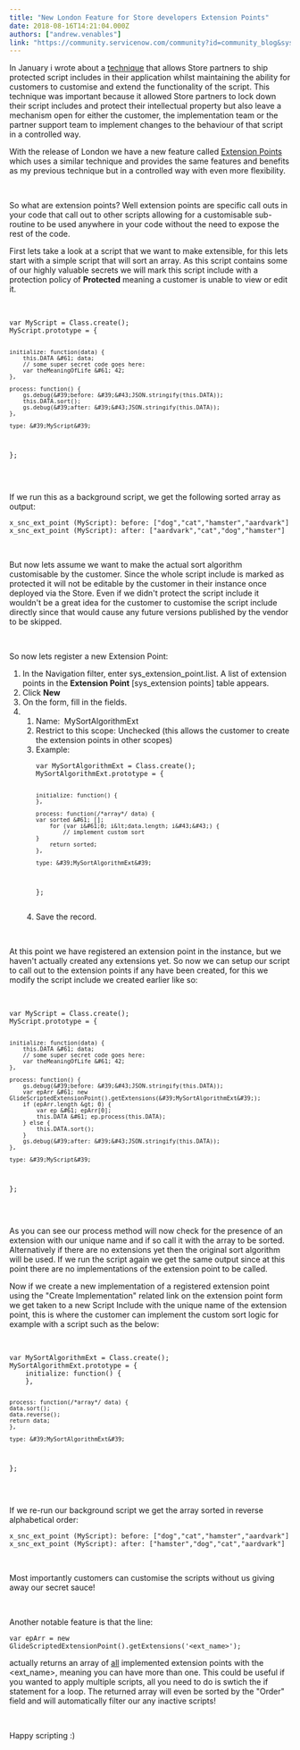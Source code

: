 ```yaml
---
title: "New London Feature for Store developers Extension Points"
date: 2018-08-16T14:21:04.000Z
authors: ["andrew.venables"]
link: "https://community.servicenow.com/community?id=community_blog&sys_id=f68a4308db88ab40200f0b55ca96191a"
---
```

<p>In January i wrote about a <a href="community?id&#61;community_blog&amp;sys_id&#61;0d0d6aa5dbd0dbc01dcaf3231f9619a5" target="_blank" rel="nofollow">technique</a> that allows Store partners to ship protected script includes in their application whilst maintaining the ability for customers to customise and extend the functionality of the script. This technique was important because it allowed Store partners to lock down their script includes and protect their intellectual property but also leave a mechanism open for either the customer, the implementation team or the partner support team to implement changes to the behaviour of that script in a controlled way.</p>
<p>With the release of London we have a new feature called <a href="https://docs.servicenow.com/bundle/london-application-development/page/build/applications/concept/extension-points.html" target="_blank" rel="nofollow">Extension Points</a> which uses a similar technique and provides the same features and benefits as my previous technique but in a controlled way with even more flexibility.</p>
<p> </p>
<p>So what are extension points? Well extension points are specific call outs in your code that call out to other scripts allowing for a customisable sub-routine to be used anywhere in your code without the need to expose the rest of the code.</p>
<p>First lets take a look at a script that we want to make extensible, for this lets start with a simple script that will sort an array. As this script contains some of our highly valuable secrets we will mark this script include with a protection policy of <strong>Protected</strong> meaning a customer is unable to view or edit it.</p>
<p> </p>
<pre class="language-javascript"><code>var MyScript &#61; Class.create();
MyScript.prototype &#61; {
    
	initialize: function(data) {
		this.DATA &#61; data;
		// some super secret code goes here:
		var theMeaningOfLife &#61; 42;
	},
	
	process: function() {	
		gs.debug(&#39;before: &#39;&#43;JSON.stringify(this.DATA));			
		this.DATA.sort();
		gs.debug(&#39;after: &#39;&#43;JSON.stringify(this.DATA));
	},

	type: &#39;MyScript&#39;
};</code></pre>
<p> </p>
<p>If we run this as a background script, we get the following sorted array as output:</p>
<pre class="language-markup"><code>x_snc_ext_point (MyScript): before: [&#34;dog&#34;,&#34;cat&#34;,&#34;hamster&#34;,&#34;aardvark&#34;] 
x_snc_ext_point (MyScript): after: [&#34;aardvark&#34;,&#34;cat&#34;,&#34;dog&#34;,&#34;hamster&#34;] </code></pre>
<p> </p>
<p>But now lets assume we want to make the actual sort algorithm customisable by the customer. Since the whole script include is marked as protected it will not be editable by the customer in their instance once deployed via the Store. Even if we didn&#39;t protect the script include it wouldn&#39;t be a great idea for the customer to customise the script include directly since that would cause any future versions published by the vendor to be skipped.</p>
<p> </p>
<p>So now lets register a new Extension Point:</p>
<ol class="ol steps"><li class="li step stepexpand">In the Navigation filter, enter sys_extension_point.list. A list of extension points in the <strong>Extension Point</strong> [sys_extension points] table appears.</li><li class="li step stepexpand">Click <strong><span class="ph uicontrol">New</span></strong></li><li class="li step stepexpand"><span class="ph cmd">On the form, fill in the fields.</span></li><li><ol><li class="li step stepexpand"><span class="ph cmd">Name:  MySortAlgorithmExt</span></li><li class="li step stepexpand">Restrict to this scope: Unchecked (this allows the customer to create the extension points in other scopes)</li><li class="li step stepexpand">Example: 
<pre class="language-javascript"><code>var MySortAlgorithmExt &#61; Class.create();
MySortAlgorithmExt.prototype &#61; {

    initialize: function() {
    },

    process: function(/*array*/ data) {
	var sorted &#61; [];
        for (var i&#61;0; i&lt;data.length; i&#43;&#43;) {
	        // implement custom sort
	}
        return sorted;
    },

    type: &#39;MySortAlgorithmExt&#39;
};</code></pre>
</li><li class="li step stepexpand"><span class="ph cmd">Save the record.</span></li></ol>
</li></ol>
<p> </p>
<p>At this point we have registered an extension point in the instance, but we haven&#39;t actually created any extensions yet. So now we can setup our script to call out to the extension points if any have been created, for this we modify the script include we created earlier like so:</p>
<p> </p>
<pre class="language-javascript"><code>var MyScript &#61; Class.create();
MyScript.prototype &#61; {
    
	initialize: function(data) {
		this.DATA &#61; data;
		// some super secret code goes here:
		var theMeaningOfLife &#61; 42;
	},
	
	process: function() {	
		gs.debug(&#39;before: &#39;&#43;JSON.stringify(this.DATA));			
		var epArr &#61; new GlideScriptedExtensionPoint().getExtensions(&#39;MySortAlgorithmExt&#39;);
		if (epArr.length &gt; 0) {
			var ep &#61; epArr[0];
			this.DATA &#61; ep.process(this.DATA);
		} else {
			this.DATA.sort();
		}
		gs.debug(&#39;after: &#39;&#43;JSON.stringify(this.DATA));
	},

	type: &#39;MyScript&#39;
};</code></pre>
<p> </p>
<p>As you can see our process method will now check for the presence of an extension with our unique name and if so call it with the array to be sorted. Alternatively if there are no extensions yet then the original sort algorithm will be used. If we run the script again we get the same output since at this point there are no implementations of the extension point to be called. </p>
<p>Now if we create a new implementation of a registered extension point using the &#34;Create Implementation&#34; related link on the extension point form we get taken to a new Script Include with the unique name of the extension point, this is where the customer can implement the custom sort logic for example with a script such as the below:</p>
<p> </p>
<pre class="language-javascript"><code>var MySortAlgorithmExt &#61; Class.create();
MySortAlgorithmExt.prototype &#61; {
    initialize: function() {
    },

    process: function(/*array*/ data) {
	data.sort();
	data.reverse();
	return data;
    },

    type: &#39;MySortAlgorithmExt&#39;
};</code></pre>
<p> </p>
<p>If we re-run our background script we get the array sorted in reverse alphabetical order:</p>
<pre class="language-markup"><code>x_snc_ext_point (MyScript): before: [&#34;dog&#34;,&#34;cat&#34;,&#34;hamster&#34;,&#34;aardvark&#34;] 
x_snc_ext_point (MyScript): after: [&#34;hamster&#34;,&#34;dog&#34;,&#34;cat&#34;,&#34;aardvark&#34;] </code></pre>
<p> </p>
<p>Most importantly customers can customise the scripts without us giving away our secret sauce!</p>
<p> </p>
<p>Another notable feature is that the line:</p>
<pre class="language-javascript"><code>var epArr &#61; new GlideScriptedExtensionPoint().getExtensions(&#39;&lt;ext_name&gt;&#39;);</code></pre>
<p>actually returns an array of <span style="text-decoration: underline;">all</span> implemented extension points with the &lt;ext_name&gt;, meaning you can have more than one. This could be useful if you wanted to apply multiple scripts, all you need to do is swtich the if statement for a loop. The returned array will even be sorted by the &#34;Order&#34; field and will automatically filter our any inactive scripts!</p>
<p> </p>
<p>Happy scripting :)</p>
<p> </p>